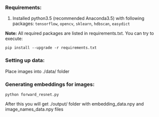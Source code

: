 ### Requirements:

1. Installed python3.5 (recommended Anaconda3.5) with following packages: `tensorflow`, `opencv`, `sklearn`, `hdbscan`, `easydict`

**Note:** All required packages are listed in requirements.txt. You can try to execute:
  ```Shell
  pip install --upgrade -r requirements.txt
  ```

### Setting up data:
  Place images into ./data/ folder

### Generating embeddings for images:
  ```Shell
  python forward_resnet.py
  ```
  After this you will get ./output/ folder with embedding_data.npy and image_names_data.npy files

